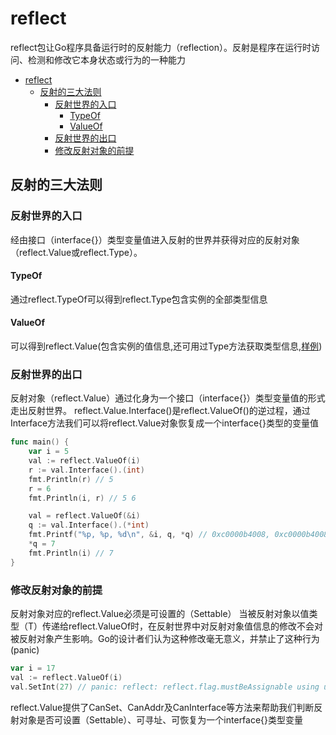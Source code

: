 # reflect

reflect包让Go程序具备运行时的反射能力（reflection）。反射是程序在运行时访问、检测和修改它本身状态或行为的一种能力

- [reflect](#reflect)
  - [反射的三大法则](#反射的三大法则)
    - [反射世界的入口](#反射世界的入口)
      - [TypeOf](#typeof)
      - [ValueOf](#valueof)
    - [反射世界的出口](#反射世界的出口)
    - [修改反射对象的前提](#修改反射对象的前提)

## 反射的三大法则

### 反射世界的入口

经由接口（interface{}）类型变量值进入反射的世界并获得对应的反射对象（reflect.Value或reflect.Type）。

#### TypeOf

通过reflect.TypeOf可以得到reflect.Type包含实例的全部类型信息

#### ValueOf

可以得到reflect.Value(包含实例的值信息,还可用过Type方法获取类型信息,[样例](./value_test.go))

### 反射世界的出口

反射对象（reflect.Value）通过化身为一个接口（interface{}）类型变量值的形式走出反射世界。
reflect.Value.Interface()是reflect.ValueOf()的逆过程，通过Interface方法我们可以将reflect.Value对象恢复成一个interface{}类型的变量值

```go
func main() {
    var i = 5
    val := reflect.ValueOf(i)
    r := val.Interface().(int)
    fmt.Println(r) // 5
    r = 6
    fmt.Println(i, r) // 5 6

    val = reflect.ValueOf(&i)
    q := val.Interface().(*int)
    fmt.Printf("%p, %p, %d\n", &i, q, *q) // 0xc0000b4008, 0xc0000b4008, 5
    *q = 7
    fmt.Println(i) // 7
}
```

### 修改反射对象的前提

反射对象对应的reflect.Value必须是可设置的（Settable）
当被反射对象以值类型（T）传递给reflect.ValueOf时，在反射世界中对反射对象值信息的修改不会对被反射对象产生影响。Go的设计者们认为这种修改毫无意义，并禁止了这种行为(panic)

```go
var i = 17
val := reflect.ValueOf(i)
val.SetInt(27) // panic: reflect: reflect.flag.mustBeAssignable using unaddressable value
```

reflect.Value提供了CanSet、CanAddr及CanInterface等方法来帮助我们判断反射对象是否可设置（Settable）、可寻址、可恢复为一个interface{}类型变量

